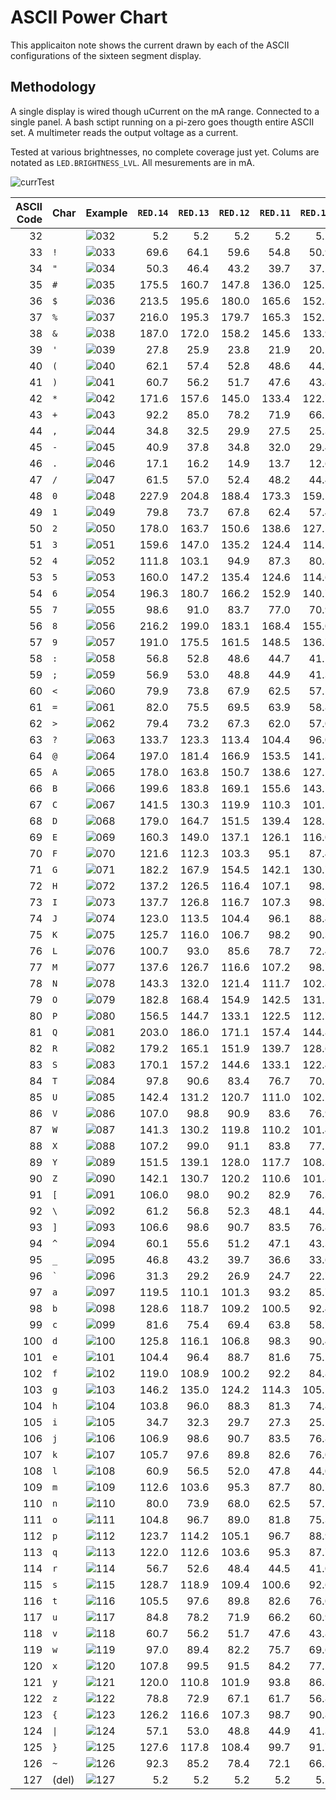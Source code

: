 # ASCII Power Chart
This applicaiton note shows the current drawn by each of the ASCII configurations of the sixteen segment display.

## Methodology
A single display is wired though uCurrent on the mA range. Connected to a single panel. A bash sctipt running on a pi-zero goes thougth entire ASCII set. A multimeter reads the output voltage as a current.

Tested at various brightnesses, no complete coverage just yet. Colums are notated as `LED.BRIGHTNESS_LVL`. All mesurements are in mA.

![currTest]

| ASCII Code | Char    | Example | `RED.14` | `RED.13` | `RED.12` | `RED.11` | `RED.10` | `RED.04` | `RED.02` | `RED.01` |
| ----------:| ------- | ------- | --------:| --------:| --------:| --------:| --------:| --------:| --------:| --------:|
|         32 | ` `     | ![032]  |      5.2 |     5.2 |       5.2 |      5.2 |      5.2 |      5.2 |      5.2 |      5.2 |
|         33 | `!`     | ![033]  |     69.6 |     64.1 |     59.6 |     54.8 |     50.9 |     23.6 |          |          |
|         34 | `"`     | ![034]  |     50.3 |     46.4 |     43.2 |     39.7 |     37.2 |     18.0 |          |          |
|         35 | `#`     | ![035]  |    175.5 |    160.7 |    147.8 |    136.0 |    125.1 |     54.5 |          |          |
|         36 | `$`     | ![036]  |    213.5 |    195.6 |    180.0 |    165.6 |    152.3 |     66.1 |          |          |
|         37 | `%`     | ![037]  |    216.0 |    195.3 |    179.7 |    165.3 |    152.1 |     67.0 |          |          |
|         38 | `&`     | ![038]  |    187.0 |    172.0 |    158.2 |    145.6 |    133.9 |     58.4 |          |          |
|         39 | `'`     | ![039]  |     27.8 |     25.9 |     23.8 |     21.9 |     20.2 |     11.6 |          |          |
|         40 | `(`     | ![040]  |     62.1 |     57.4 |     52.8 |     48.6 |     44.7 |     21.5 |          |          |
|         41 | `)`     | ![041]  |     60.7 |     56.2 |     51.7 |     47.6 |     43.8 |     21.1 |          |          |
|         42 | `*`     | ![042]  |    171.6 |    157.6 |    145.0 |    133.4 |    122.7 |     53.6 |          |          |
|         43 | `+`     | ![043]  |     92.2 |     85.0 |     78.2 |     71.9 |     66.2 |     30.3 |          |          |
|         44 | `,`     | ![044]  |     34.8 |     32.5 |     29.9 |     27.5 |     25.3 |     13.6 |          |          |
|         45 | `-`     | ![045]  |     40.9 |     37.8 |     34.8 |     32.0 |     29.4 |     15.4 |          |          |
|         46 | `.`     | ![046]  |     17.1 |     16.2 |     14.9 |     13.7 |     12.6 |      8.6 |          |          |
|         47 | `/`     | ![047]  |     61.5 |     57.0 |     52.4 |     48.2 |     44.4 |     21.3 |          |          |
|         48 | `0`     | ![048]  |    227.9 |    204.8 |    188.4 |    173.3 |    159.5 |     69.0 |          |          |
|         49 | `1`     | ![049]  |     79.8 |     73.7 |     67.8 |     62.4 |     57.4 |     26.7 |          |          |
|         50 | `2`     | ![050]  |    178.0 |    163.7 |    150.6 |    138.6 |    127.5 |     55.7 |          |          |
|         51 | `3`     | ![051]  |    159.6 |    147.0 |    135.2 |    124.4 |    114.5 |     50.2 |          |          |
|         52 | `4`     | ![052]  |    111.8 |    103.1 |     94.9 |     87.3 |     80.3 |     36.1 |          |          |
|         53 | `5`     | ![053]  |    160.0 |    147.2 |    135.4 |    124.6 |    114.6 |     50.4 |          |          |
|         54 | `6`     | ![054]  |    196.3 |    180.7 |    166.2 |    152.9 |    140.7 |     61.3 |          |          |
|         55 | `7`     | ![055]  |     98.6 |     91.0 |     83.7 |     77.0 |     70.9 |     32.3 |          |          |
|         56 | `8`     | ![056]  |    216.2 |    199.0 |    183.1 |    168.4 |    155.0 |     67.2 |          |          |
|         57 | `9`     | ![057]  |    191.0 |    175.5 |    161.5 |    148.5 |    136.7 |     60.0 |          |          |
|         58 | `:`     | ![058]  |     56.8 |     52.8 |     48.6 |     44.7 |     41.1 |     20.0 |          |          |
|         59 | `;`     | ![059]  |     56.9 |     53.0 |     48.8 |     44.9 |     41.3 |     20.1 |          |          |
|         60 | `<`     | ![060]  |     79.9 |     73.8 |     67.9 |     62.5 |     57.5 |     26.7 |          |          |
|         61 | `=`     | ![061]  |     82.0 |     75.5 |     69.5 |     63.9 |     58.8 |     27.4 |          |          |
|         62 | `>`     | ![062]  |     79.4 |     73.2 |     67.3 |     62.0 |     57.0 |     26.6 |          |          |
|         63 | `?`     | ![063]  |    133.7 |    123.3 |    113.4 |    104.4 |     96.0 |     42.6 |          |          |
|         64 | `@`     | ![064]  |    197.0 |    181.4 |    166.9 |    153.5 |    141.3 |     61.5 |          |          |
|         65 | `A`     | ![065]  |    178.0 |    163.8 |    150.7 |    138.6 |    127.5 |     55.8 |          |          |
|         66 | `B`     | ![066]  |    199.6 |    183.8 |    169.1 |    155.6 |    143.1 |     62.4 |          |          |
|         67 | `C`     | ![067]  |    141.5 |    130.3 |    119.9 |    110.3 |    101.5 |     45.0 |          |          |
|         68 | `D`     | ![068]  |    179.0 |    164.7 |    151.5 |    139.4 |    128.2 |     56.2 |          |          |
|         69 | `E`     | ![069]  |    160.3 |    149.0 |    137.1 |    126.1 |    116.0 |     50.6 |          |          |
|         70 | `F`     | ![070]  |    121.6 |    112.3 |    103.3 |     95.1 |     87.4 |     39.2 |          |          |
|         71 | `G`     | ![071]  |    182.2 |    167.9 |    154.5 |    142.1 |    130.7 |     57.1 |          |          |
|         72 | `H`     | ![072]  |    137.2 |    126.5 |    116.4 |    107.1 |     98.5 |     43.7 |          |          |
|         73 | `I`     | ![073]  |    137.7 |    126.8 |    116.7 |    107.3 |     98.7 |     43.9 |          |          |
|         74 | `J`     | ![074]  |    123.0 |    113.5 |    104.4 |     96.1 |     88.4 |     39.4 |          |          |
|         75 | `K`     | ![075]  |    125.7 |    116.0 |    106.7 |     98.2 |     90.3 |     40.3 |          |          |
|         76 | `L`     | ![076]  |    100.7 |     93.0 |     85.6 |     78.7 |     72.4 |     32.9 |          |          |
|         77 | `M`     | ![077]  |    137.6 |    126.7 |    116.6 |    107.2 |     98.7 |     43.9 |          |          |
|         78 | `N`     | ![078]  |    143.3 |    132.0 |    121.4 |    111.7 |    102.8 |     45.5 |          |          |
|         79 | `O`     | ![079]  |    182.8 |    168.4 |    154.9 |    142.5 |    131.1 |     57.3 |          |          |
|         80 | `P`     | ![080]  |    156.5 |    144.7 |    133.1 |    122.5 |    112.7 |     49.5 |          |          |
|         81 | `Q`     | ![081]  |    203.0 |    186.0 |    171.1 |    157.4 |    144.8 |     63.2 |          |          |
|         82 | `R`     | ![082]  |    179.2 |    165.1 |    151.9 |    139.7 |    128.6 |     56.4 |          |          |
|         83 | `S`     | ![083]  |    170.1 |    157.2 |    144.6 |    133.1 |    122.4 |     53.8 |          |          |
|         84 | `T`     | ![084]  |     97.8 |     90.6 |     83.4 |     76.7 |     70.5 |     32.2 |          |          |
|         85 | `U`     | ![085]  |    142.4 |    131.2 |    120.7 |    111.0 |    102.2 |     45.2 |          |          |
|         86 | `V`     | ![086]  |    107.0 |     98.8 |     90.9 |     83.6 |     76.9 |     34.8 |          |          |
|         87 | `W`     | ![087]  |    141.3 |    130.2 |    119.8 |    110.2 |    101.4 |     44.9 |          |          |
|         88 | `X`     | ![088]  |    107.2 |     99.0 |     91.1 |     83.8 |     77.1 |     34.8 |          |          |
|         89 | `Y`     | ![089]  |    151.5 |    139.1 |    128.0 |    117.7 |    108.3 |     48.0 |          |          |
|         90 | `Z`     | ![090]  |    142.1 |    130.7 |    120.2 |    110.6 |    101.8 |     45.2 |          |          |
|         91 | `[`     | ![091]  |    106.0 |     98.0 |     90.2 |     82.9 |     76.3 |     34.5 |          |          |
|         92 | `\`     | ![092]  |     61.2 |     56.8 |     52.3 |     48.1 |     44.2 |     21.3 |          |          |
|         93 | `]`     | ![093]  |    106.6 |     98.6 |     90.7 |     83.5 |     76.8 |     34.6 |          |          |
|         94 | `^`     | ![094]  |     60.1 |     55.6 |     51.2 |     47.1 |     43.3 |     21.0 |          |          |
|         95 | `_`     | ![095]  |     46.8 |     43.2 |     39.7 |     36.6 |     33.6 |     17.1 |          |          |
|         96 | `` ` `` | ![096]  |     31.3 |     29.2 |     26.9 |     24.7 |     22.7 |     12.7 |          |          |
|         97 | `a`     | ![097]  |    119.5 |    110.1 |    101.3 |     93.2 |     85.7 |     38.2 |          |          |
|         98 | `b`     | ![098]  |    128.6 |    118.7 |    109.2 |    100.5 |     92.4 |     41.0 |          |          |
|         99 | `c`     | ![099]  |     81.6 |     75.4 |     69.4 |     63.8 |     58.7 |     27.2 |          |          |
|        100 | `d`     | ![100]  |    125.8 |    116.1 |    106.8 |     98.3 |     90.4 |     40.2 |          |          |
|        101 | `e`     | ![101]  |    104.4 |     96.4 |     88.7 |     81.6 |     75.1 |     33.9 |          |          |
|        102 | `f`     | ![102]  |    119.0 |    108.9 |    100.2 |     92.2 |     84.8 |     38.0 |          |          |
|        103 | `g`     | ![103]  |    146.2 |    135.0 |    124.2 |    114.3 |    105.1 |     46.3 |          |          |
|        104 | `h`     | ![104]  |    103.8 |     96.0 |     88.3 |     81.3 |     74.8 |     33.8 |          |          |
|        105 | `i`     | ![105]  |     34.7 |     32.3 |     29.7 |     27.3 |     25.2 |     13.6 |          |          |
|        106 | `j`     | ![106]  |    106.9 |     98.6 |     90.7 |     83.5 |     76.8 |     34.6 |          |          |
|        107 | `k`     | ![107]  |    105.7 |     97.6 |     89.8 |     82.6 |     76.0 |     34.3 |          |          |
|        108 | `l`     | ![108]  |     60.9 |     56.5 |     52.0 |     47.8 |     44.0 |     21.2 |          |          |
|        109 | `m`     | ![109]  |    112.6 |    103.6 |     95.3 |     87.7 |     80.7 |     36.2 |          |          |
|        110 | `n`     | ![110]  |     80.0 |     73.9 |     68.0 |     62.5 |     57.5 |     26.8 |          |          |
|        111 | `o`     | ![111]  |    104.8 |     96.7 |     89.0 |     81.8 |     75.3 |     34.0 |          |          |
|        112 | `p`     | ![112]  |    123.7 |    114.2 |    105.1 |     96.7 |     88.9 |     39.6 |          |          |
|        113 | `q`     | ![113]  |    122.0 |    112.6 |    103.6 |     95.3 |     87.7 |     39.1 |          |          |
|        114 | `r`     | ![114]  |     56.7 |     52.6 |     48.4 |     44.5 |     41.0 |     20.0 |          |          |
|        115 | `s`     | ![115]  |    128.7 |    118.9 |    109.4 |    100.6 |     92.6 |     41.1 |          |          |
|        116 | `t`     | ![116]  |    105.5 |     97.6 |     89.8 |     82.6 |     76.0 |     34.2 |          |          |
|        117 | `u`     | ![117]  |     84.8 |     78.2 |     71.9 |     66.2 |     60.9 |     29.2 |          |          |
|        118 | `v`     | ![118]  |     60.7 |     56.2 |     51.7 |     47.6 |     43.8 |     21.2 |          |          |
|        119 | `w`     | ![119]  |     97.0 |     89.4 |     82.2 |     75.7 |     69.6 |     31.7 |          |          |
|        120 | `x`     | ![120]  |    107.8 |     99.5 |     91.5 |     84.2 |     77.5 |     34.9 |          |          |
|        121 | `y`     | ![121]  |    120.0 |    110.8 |    101.9 |     93.8 |     86.3 |     38.5 |          |          |
|        122 | `z`     | ![122]  |     78.8 |     72.9 |     67.1 |     61.7 |     56.8 |     25.4 |          |          |
|        123 | `{`     | ![123]  |    126.2 |    116.6 |    107.3 |     98.7 |     90.8 |     40.3 |          |          |
|        124 | `\|`    | ![124]  |     57.1 |     53.0 |     48.8 |     44.9 |     41.3 |     20.1 |          |          |
|        125 | `}`     | ![125]  |    127.6 |    117.8 |    108.4 |     99.7 |     91.7 |     40.7 |          |          |
|        126 | `~`     | ![126]  |     92.3 |     85.2 |     78.4 |     72.1 |     66.3 |     30.4 |          |          |
|        127 | (del)   | ![127]  |      5.2 |      5.2 |      5.2 |      5.2 |      5.2 |      5.2 |      5.2 |      5.2 |


<!-- Test Stand -->
[currTest]: ./firmware/currentTestStand.jpg


<!-- Charachters -->
[032]: ./char/032.jpg 
[033]: ./char/033.jpg 
[034]: ./char/034.jpg 
[035]: ./char/035.jpg 
[036]: ./char/036.jpg 
[037]: ./char/037.jpg 
[038]: ./char/038.jpg 
[039]: ./char/039.jpg 
[040]: ./char/040.jpg 
[041]: ./char/041.jpg 
[042]: ./char/042.jpg 
[043]: ./char/043.jpg 
[044]: ./char/044.jpg 
[045]: ./char/045.jpg
[046]: ./char/046.jpg
[047]: ./char/047.jpg
[048]: ./char/048.jpg
[049]: ./char/049.jpg
[050]: ./char/050.jpg
[051]: ./char/051.jpg
[052]: ./char/052.jpg
[053]: ./char/053.jpg
[054]: ./char/054.jpg
[055]: ./char/055.jpg
[056]: ./char/056.jpg
[057]: ./char/057.jpg
[058]: ./char/058.jpg
[059]: ./char/059.jpg
[060]: ./char/060.jpg
[061]: ./char/061.jpg
[062]: ./char/062.jpg
[063]: ./char/063.jpg
[064]: ./char/064.jpg
[065]: ./char/065.jpg
[066]: ./char/066.jpg
[067]: ./char/067.jpg
[068]: ./char/068.jpg
[069]: ./char/069.jpg
[070]: ./char/070.jpg
[071]: ./char/071.jpg
[072]: ./char/072.jpg
[073]: ./char/073.jpg
[074]: ./char/074.jpg
[075]: ./char/075.jpg
[076]: ./char/076.jpg
[077]: ./char/077.jpg
[078]: ./char/078.jpg
[079]: ./char/079.jpg
[080]: ./char/080.jpg
[081]: ./char/081.jpg
[082]: ./char/082.jpg
[083]: ./char/083.jpg
[084]: ./char/084.jpg
[085]: ./char/085.jpg
[086]: ./char/086.jpg
[087]: ./char/087.jpg
[088]: ./char/088.jpg
[089]: ./char/089.jpg
[090]: ./char/090.jpg
[091]: ./char/091.jpg
[092]: ./char/092.jpg
[093]: ./char/093.jpg
[094]: ./char/094.jpg
[095]: ./char/095.jpg
[096]: ./char/096.jpg
[097]: ./char/097.jpg
[098]: ./char/098.jpg
[099]: ./char/099.jpg
[100]: ./char/100.jpg
[101]: ./char/101.jpg
[102]: ./char/102.jpg
[103]: ./char/103.jpg
[104]: ./char/104.jpg
[105]: ./char/105.jpg
[106]: ./char/106.jpg
[107]: ./char/107.jpg
[108]: ./char/108.jpg
[109]: ./char/109.jpg
[110]: ./char/110.jpg
[111]: ./char/111.jpg
[112]: ./char/112.jpg
[113]: ./char/113.jpg
[114]: ./char/114.jpg
[115]: ./char/115.jpg
[116]: ./char/116.jpg
[117]: ./char/117.jpg
[118]: ./char/118.jpg
[119]: ./char/119.jpg
[120]: ./char/120.jpg
[121]: ./char/121.jpg
[122]: ./char/122.jpg
[123]: ./char/123.jpg
[124]: ./char/124.jpg
[125]: ./char/125.jpg
[126]: ./char/126.jpg
[127]: ./char/127.jpg




































































































